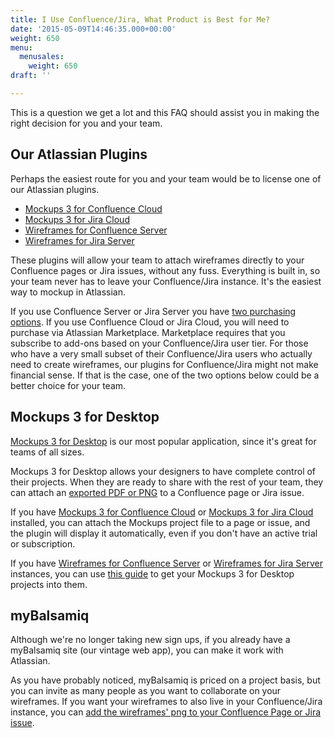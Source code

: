 ```yaml
---
title: I Use Confluence/Jira, What Product is Best for Me?
date: '2015-05-09T14:46:35.000+00:00'
weight: 650
menu:
  menusales:
    weight: 650
draft: ''

---
```


This is a question we get a lot and this FAQ should assist you in making the right decision for you and your team.

## Our Atlassian Plugins

Perhaps the easiest route for you and your team would be to license one of our Atlassian plugins.

* [Mockups 3 for Confluence Cloud](https://marketplace.atlassian.com/plugins/com.balsamiq.mockups.confluence/cloud/overview)
* [Mockups 3 for Jira Cloud](https://marketplace.atlassian.com/plugins/com.balsamiq.mockups.jira/cloud/overview)
* [Wireframes for Confluence Server](https://marketplace.atlassian.com/plugins/com.balsamiq.confluence.plugins.mockups)
* [Wireframes for Jira Server](https://marketplace.atlassian.com/plugins/com.balsamiq.jira.plugins.mockups)

These plugins will allow your team to attach wireframes directly to your Confluence pages or Jira issues, without any fuss. Everything is built in, so your team never has to leave your Confluence/Jira instance. It's the easiest way to mockup in Atlassian.

If you use Confluence Server or Jira Server you have [two purchasing options](/sales/marketplace/#what-are-the-pros-and-cons-of-buying-my-server-plugin-license-from-balsamiq).  If you use Confluence Cloud or Jira Cloud, you will need to purchase via Atlassian Marketplace. Marketplace requires that you subscribe to add-ons based on your Confluence/Jira user tier.  For those who have a very small subset of their Confluence/Jira users who actually need to create wireframes, our plugins for Confluence/Jira might not make financial sense.  If that is the case, one of the two options below could be a better choice for your team.

## Mockups 3 for Desktop

[Mockups 3 for Desktop](https://balsamiq.com/download) is our most popular application, since it's great for teams of all sizes.

Mockups 3 for Desktop allows your designers to have complete control of their projects. When they are ready to share with the rest of your team, they can attach an [exported PDF or PNG](https://docs.balsamiq.com/desktop/exporting/) to a Confluence page or Jira issue.

If you have [Mockups 3 for Confluence Cloud](https://marketplace.atlassian.com/plugins/com.balsamiq.mockups.confluence/cloud/overview) or [Mockups 3 for Jira Cloud](https://marketplace.atlassian.com/plugins/com.balsamiq.mockups.jira/cloud/overview) installed, you can attach the Mockups project file to a page or issue, and the plugin will display it automatically, even if you don't have an active trial or subscription.

If you have [Wireframes for Confluence Server](https://marketplace.atlassian.com/plugins/com.balsamiq.confluence.plugins.mockups) or [Wireframes for Jira Server](https://marketplace.atlassian.com/plugins/com.balsamiq.jira.plugins.mockups) instances, you can use [this guide](/plugins/b3andatlassian/) to get your Mockups 3 for Desktop projects into them.

## myBalsamiq

Although we're no longer taking new sign ups, if you already have a myBalsamiq site (our vintage web app), you can make it work with Atlassian.

As you have probably noticed, myBalsamiq is priced on a project basis, but you can invite as many people as you want to collaborate on your wireframes. If you want your wireframes to also live in your Confluence/Jira instance, you can [add the wireframes' png to your Confluence Page or Jira issue](/mybalsamiq/mybandatlassian/).
